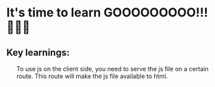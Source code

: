 <h1> It's time to learn GOOOOOOOOO!!! 🏃‍♂️‍➡️</h1>

## Key learnings:
<ul>To use js on the client side, you need to serve the js file on a certain route. This route will make the js file available to html.</ul>

